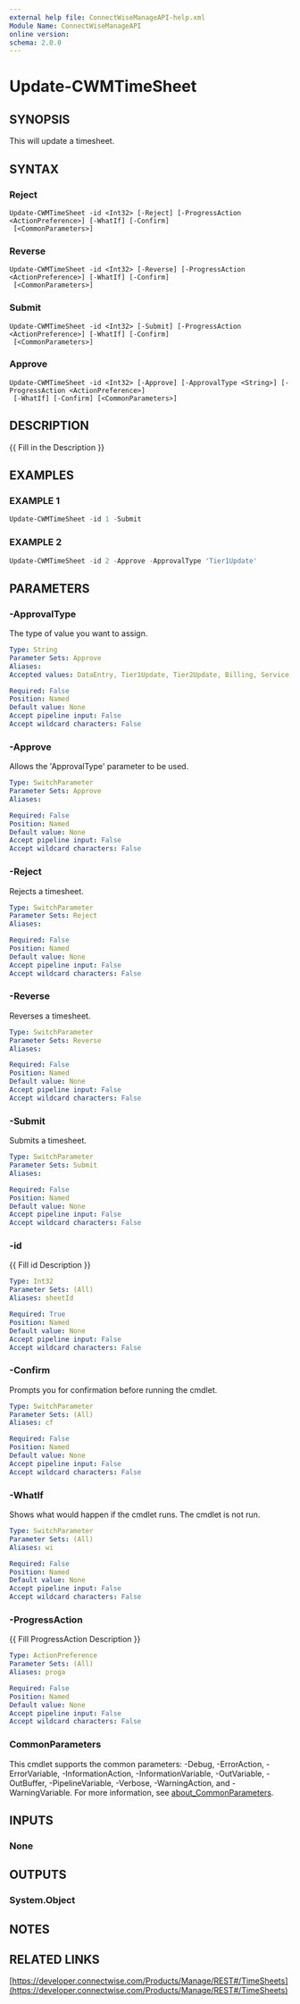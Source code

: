 ```yaml
---
external help file: ConnectWiseManageAPI-help.xml
Module Name: ConnectWiseManageAPI
online version:
schema: 2.0.0
---
```


# Update-CWMTimeSheet

## SYNOPSIS
This will update a timesheet.

## SYNTAX

### Reject
```
Update-CWMTimeSheet -id <Int32> [-Reject] [-ProgressAction <ActionPreference>] [-WhatIf] [-Confirm]
 [<CommonParameters>]
```

### Reverse
```
Update-CWMTimeSheet -id <Int32> [-Reverse] [-ProgressAction <ActionPreference>] [-WhatIf] [-Confirm]
 [<CommonParameters>]
```

### Submit
```
Update-CWMTimeSheet -id <Int32> [-Submit] [-ProgressAction <ActionPreference>] [-WhatIf] [-Confirm]
 [<CommonParameters>]
```

### Approve
```
Update-CWMTimeSheet -id <Int32> [-Approve] [-ApprovalType <String>] [-ProgressAction <ActionPreference>]
 [-WhatIf] [-Confirm] [<CommonParameters>]
```

## DESCRIPTION
{{ Fill in the Description }}

## EXAMPLES

### EXAMPLE 1
```powershell
Update-CWMTimeSheet -id 1 -Submit
```

### EXAMPLE 2
```powershell
Update-CWMTimeSheet -id 2 -Approve -ApprovalType 'Tier1Update'
```

## PARAMETERS

### -ApprovalType
The type of value you want to assign.

```yaml
Type: String
Parameter Sets: Approve
Aliases:
Accepted values: DataEntry, Tier1Update, Tier2Update, Billing, Service, Project, MonthlySummary, SalesActivity, Schedule

Required: False
Position: Named
Default value: None
Accept pipeline input: False
Accept wildcard characters: False
```

### -Approve
Allows the 'ApprovalType' parameter to be used.

```yaml
Type: SwitchParameter
Parameter Sets: Approve
Aliases:

Required: False
Position: Named
Default value: None
Accept pipeline input: False
Accept wildcard characters: False
```

### -Reject
Rejects a timesheet.

```yaml
Type: SwitchParameter
Parameter Sets: Reject
Aliases:

Required: False
Position: Named
Default value: None
Accept pipeline input: False
Accept wildcard characters: False
```

### -Reverse
Reverses a timesheet.

```yaml
Type: SwitchParameter
Parameter Sets: Reverse
Aliases:

Required: False
Position: Named
Default value: None
Accept pipeline input: False
Accept wildcard characters: False
```

### -Submit
Submits a timesheet.

```yaml
Type: SwitchParameter
Parameter Sets: Submit
Aliases:

Required: False
Position: Named
Default value: None
Accept pipeline input: False
Accept wildcard characters: False
```

### -id
{{ Fill id Description }}

```yaml
Type: Int32
Parameter Sets: (All)
Aliases: sheetId

Required: True
Position: Named
Default value: None
Accept pipeline input: False
Accept wildcard characters: False
```

### -Confirm
Prompts you for confirmation before running the cmdlet.

```yaml
Type: SwitchParameter
Parameter Sets: (All)
Aliases: cf

Required: False
Position: Named
Default value: None
Accept pipeline input: False
Accept wildcard characters: False
```

### -WhatIf
Shows what would happen if the cmdlet runs. The cmdlet is not run.

```yaml
Type: SwitchParameter
Parameter Sets: (All)
Aliases: wi

Required: False
Position: Named
Default value: None
Accept pipeline input: False
Accept wildcard characters: False
```

### -ProgressAction
{{ Fill ProgressAction Description }}

```yaml
Type: ActionPreference
Parameter Sets: (All)
Aliases: proga

Required: False
Position: Named
Default value: None
Accept pipeline input: False
Accept wildcard characters: False
```

### CommonParameters
This cmdlet supports the common parameters: -Debug, -ErrorAction, -ErrorVariable, -InformationAction, -InformationVariable, -OutVariable, -OutBuffer, -PipelineVariable, -Verbose, -WarningAction, and -WarningVariable. For more information, see [about_CommonParameters](http://go.microsoft.com/fwlink/?LinkID=113216).

## INPUTS

### None
## OUTPUTS

### System.Object
## NOTES

## RELATED LINKS

[https://developer.connectwise.com/Products/Manage/REST#/TimeSheets](https://developer.connectwise.com/Products/Manage/REST#/TimeSheets)